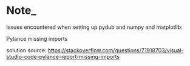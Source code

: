 # Note_


Issues encountered when setting up pydub and numpy and matplotlib:

Pylance missing imports

solution source: https://stackoverflow.com/questions/71918703/visual-studio-code-pylance-report-missing-imports
